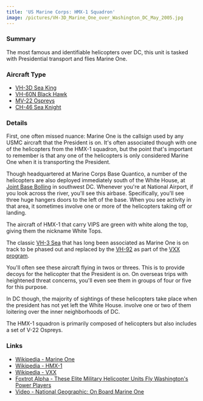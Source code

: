 ```yaml
---
title: 'US Marine Corps: HMX-1 Squadron'
image: /pictures/VH-3D_Marine_One_over_Washington_DC_May_2005.jpg
---
```


### Summary

The most famous and identifiable helicopters over DC, this unit is tasked with Presidential transport and flies Marine One.

### Aircraft Type
* [VH-3D Sea King](https://en.wikipedia.org/wiki/Sikorsky_SH-3_Sea_King)
* [VH-60N Black Hawk](https://en.wikipedia.org/wiki/Sikorsky_UH-60_Black_Hawk)
* [MV-22 Ospreys](https://en.wikipedia.org/wiki/Bell_Boeing_V-22_Osprey)
* [CH-46 Sea Knight](https://en.wikipedia.org/wiki/Boeing_Vertol_CH-46_Sea_Knight#United_States)

### Details

First, one often missed nuance: Marine One is the callsign used by any USMC aircraft that the President is on.  It's often associated though with one of the helicopters from the HMX-1 squadron, but the point that's important to remember is that any one of the helicopters is only considered Marine One when it is transporting the President.

Though headquartered at Marine Corps Base Quantico, a number of the helicopters are also deployed immediately south of the White House, at [Joint Base Bolling](https://en.wikipedia.org/wiki/Joint_Base_Anacostia%E2%80%93Bolling) in southwest DC.  Whenever you're at National Airport, if you look across the river, you'll see this airbase.  Specifically, you'll see three huge hangers doors to the left of the base.  When you see activity in that area, it sometimes involve one or more of the helicopters taking off or landing.

The aircraft of HMX-1 that carry VIPS are green with white along the top, giving them the nickname White Tops.

The classic [VH-3 Sea](https://en.wikipedia.org/wiki/Sikorsky_SH-3_Sea_King) that has long been associated as Marine One is on track to be phased out and replaced by the [VH-92](https://en.wikipedia.org/wiki/Sikorsky_VH-92) as part of the [VXX program](https://en.wikipedia.org/wiki/VXX).

You'll often see these aircraft flying in twos or threes.  This is to provide decoys for the helicopter that the President is on.  On overseas trips with heightened threat concerns, you'll even see them in groups of four or five for this purpose.

In DC though, the majority of sightings of these helicopters take place when the president has not yet left the White House.  involve one or two of them loitering over the inner neighborhoods of DC.

The HMX-1 squadron is primarily composed of helicopters but also includes a set of V-22 Ospreys.

### Links
* [Wikipedia - Marine One](https://en.wikipedia.org/wiki/Marine_One)
* [Wikipedia - HMX-1](https://en.wikipedia.org/wiki/HMX-1)
* [Wikipedia - VXX](https://en.wikipedia.org/wiki/VXX)
* [Foxtrot Alpha - These Elite Military Helicopter Units Fly Washington's Power Players](https://foxtrotalpha.jalopnik.com/these-elite-military-helicopter-units-fly-washingtons-p-1704260996)
* [Video - National Geographic: On Board Marine One](https://www.youtube.com/watch?v=cFhrB-DkBnA)

